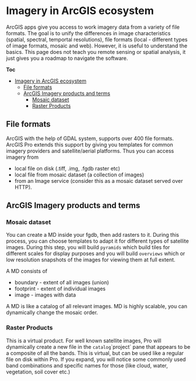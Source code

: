# Imagery in ArcGIS ecosystem
ArcGIS apps give you access to work imagery data from a variety of file formats. The goal is to unify the differences in image characteristics (spatial, spectral, temportal resolutions), file formats (local - different types of image formats, mosaic and web). However, it is useful to understand the basics. This page does not teach you remote sensing or spatial analysis, it just gives you a roadmap to navigate the software.

**Toc**
- [Imagery in ArcGIS ecosystem](#imagery-in-arcgis-ecosystem)
    - [File formats](#file-formats)
    - [ArcGIS Imagery products and terms](#arcgis-imagery-products-and-terms)
        - [Mosaic dataset](#mosaic-dataset)
        - [Raster Products](#raster-products)

## File formats
ArcGIS with the help of GDAL system, supports over 400 file formats. ArcGIS Pro extends this support by giving you templates for common imagery providers and satellite/aerial platforms. Thus you can access imagery from
 - local file on disk (.tiff, .img, .fgdb raster etc)
 - local file from mosaic dataset (a collection of images)
 - from an Image service (consider this as a mosaic dataset served over HTTP).

## ArcGIS Imagery products and terms
### Mosaic dataset
You can create a MD inside your fgdb, then add rasters to it. During this process, you can choose templates to adapt it for different types of satellite images. During this step, you will build `pyramids` which build tiles for different scales for display purposes and you will build `overviews` which or low resolution snapshots of the images for viewing them at full extent.

A MD consists of 
 - boundary - extent of all images (union)
 - footprint - extent of individual images
 - image - images with data

A MD is like a catalog of all relevant images. MD is highly scalable, you can dynamically change the mosaic order. 

### Raster Products
This is a virtual product. For well known satellite images, Pro will dynamically create a new file in the `catalog`\`project` pane that appears to be a composite of all the bands. This is virtual, but can be used like a regular file on disk within Pro. If you expand, you will notice some commonly used band combinations and specific names for those (like cloud, water, vegetation, soil cover etc.)
